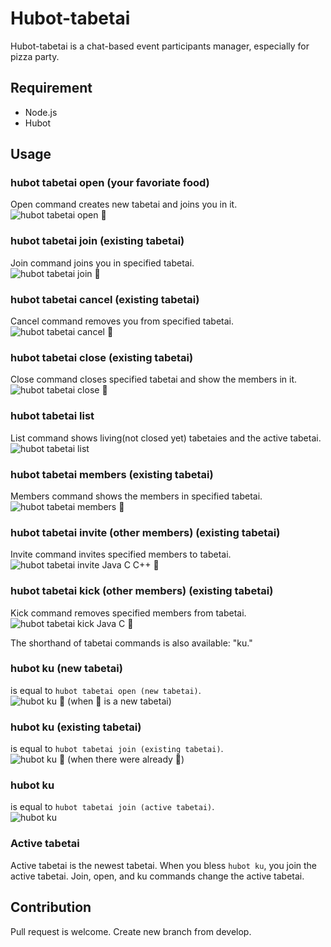 Hubot-tabetai
=============

Hubot-tabetai is a chat-based event participants manager, especially for pizza party.

## Requirement
* Node.js
* Hubot

## Usage
### hubot tabetai open (your favoriate food)
Open command creates new tabetai and joins you in it.  
![hubot tabetai open :pizza:](https://gyazo.com/1f0382ed083a71e21ed54b6c77d8405a.png)
### hubot tabetai join (existing tabetai)
Join command joins you in specified tabetai.  
![hubot tabetai join :pizza:](https://gyazo.com/547d306c07eda4da63341372a07990a5.png)
### hubot tabetai cancel (existing tabetai)
Cancel command removes you from specified tabetai.  
![hubot tabetai cancel :pizza:](https://gyazo.com/832a7eb79bdaab14f182df4e35af72a1.png)
### hubot tabetai close (existing tabetai)
Close command closes specified tabetai and show the members in it.  
![hubot tabetai close :pizza:](https://gyazo.com/e38a82c3faafa654e428b7ab6daf88da.png)
### hubot tabetai list
List command shows living(not closed yet) tabetaies and the active tabetai.  
![hubot tabetai list](https://gyazo.com/df48e01189f100a9e83b4d24030a6fd5.png)
### hubot tabetai members (existing tabetai)
Members command shows the members in specified tabetai.  
![hubot tabetai members :pizza:](https://gyazo.com/1df42946238e0fd6ffde3ba396547c34.png)
### hubot tabetai invite (other members) (existing tabetai)
Invite command invites specified members to tabetai.
![hubot tabetai invite Java C C++ :pizza:](https://gyazo.com/3373d932d5fd1808e132b83f44db0aa1.png)
### hubot tabetai kick (other members) (existing tabetai)
Kick command removes specified members from tabetai.
![hubot tabetai kick Java C :pizza:](https://gyazo.com/abd31ed509159503401953609ae7af73.png)

The shorthand of tabetai commands is also available: "ku."

### hubot ku (new tabetai)
is equal to `hubot tabetai open (new tabetai)`.  
![hubot ku :pizza: (when :pizza: is a new tabetai)](https://gyazo.com/0a5ead82741ed071a19f3ef696b08f9a.png)
### hubot ku (existing tabetai)
is equal to `hubot tabetai join (existing tabetai)`.  
![hubot ku :pizza: (when there were already :pizza:)](https://gyazo.com/4ab4452680354557b47416221fda7572.png)
### hubot ku
is equal to `hubot tabetai join (active tabetai)`.  
![hubot ku](https://gyazo.com/90c8ad35039d6cef89ad51f7dfe4d660.png)

### Active tabetai
Active tabetai is the newest tabetai. When you bless `hubot ku`, you join the active tabetai.
Join, open, and ku commands change the active tabetai.

## Contribution
Pull request is welcome. Create new branch from develop.
